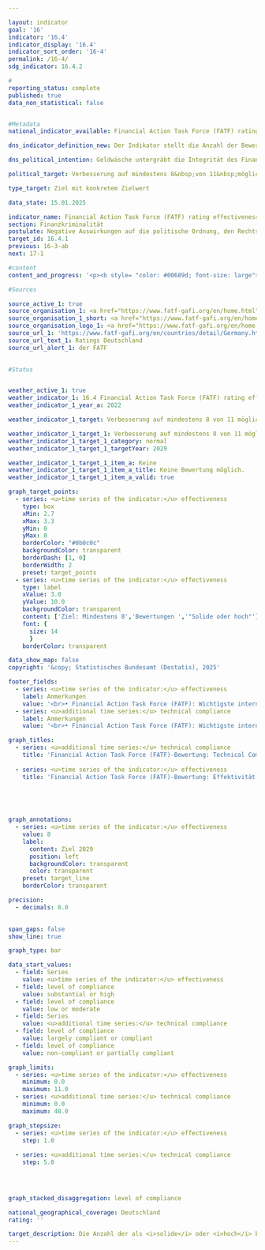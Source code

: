 ```yaml
---

layout: indicator        
goal: '16'        
indicator: '16.4'        
indicator_display: '16.4'        
indicator_sort_order: '16-4'        
permalink: /16-4/        
sdg_indicator: 16.4.2        

#
reporting_status: complete        
published: true        
data_non_statistical: false        


#Metadata        
national_indicator_available: Financial Action Task Force (FATF) rating effectiveness        

dns_indicator_definition_new: Der Indikator stellt die Anzahl der Bewertungen <i>solide</i> oder <i>hoch</i>, in 11&nbsp;Kategorien (Immediate Outcomes) bei der Prüfung der Effektivität nationaler Anstrengung bei der Bekämpfung von Geldwäsche und Terrorismusfinanzierung (Rating Effectiveness) durch die Financial Action Task Force (FATF) dar.        

dns_political_intention: Geldwäsche untergräbt die Integrität des Finanzsystems, fördert organisierte Kriminalität und schwächt das Vertrauen in staatliche Institutionen. Terrorismusfinanzierung gefährdet zudem Sicherheit und Stabilität&nbsp;–&nbsp;beides grundlegende Voraussetzungen für nachhaltiges Wirtschaften und soziale Gerechtigkeit.        

political_target: Verbesserung auf mindestens 8&nbsp;von 11&nbsp;möglichen Punkten bis 2029        

type_target: Ziel mit konkretem Zielwert        

data_state: 15.01.2025        

indicator_name: Financial Action Task Force (FATF) rating effectiveness        
section: Finanzkriminalität        
postulate: Negative Auswirkungen auf die politische Ordnung, den Rechtsstaat, die Wirtschaft und die Gesellschaft verhindern        
target_id: 16.4.1        
previous: 16-3-ab        
next: 17-1        

#content         
content_and_progress: '<p><b style= "color: #00689d; font-size: large">16.4&nbsp;Financial Action Task Force (FATF) rating effectiveness</b><br><br>Die Financial Action Task Force (FATF) ist eine internationale Organisation, die 1989&nbsp;gegründet wurde, um die Bekämpfung von Geldwäsche, Terrorismusfinanzierung und Proliferationsfinanzierung (Finanzierung von Massenvernichtungswaffen) zu unterstützen. Sie hat ein Regelwerk aus Standards herausgegeben, zu denen sich über 200&nbsp;Staaten weltweit verpflichtet haben. Die FATF-Standards umfassen 40&nbsp;Empfehlungen, die einen wesentlichen Bestandteil der internationalen Bemühungen zur Sicherstellung der Integrität und Sicherheit des globalen Finanzsystems darstellen und in vielen Mitgliedsstaaten als Grundlage für nationale Gesetze dienen. Die FATF führt regelmäßige Evaluierungen in den Mitgliedsstaaten durch, bei denen neben der technischen Umsetzung der Empfehlungen (Technical Compliance) auch die Wirksamkeit (Effectiveness) dieser in der Praxis überprüft und bewertet wird.<br><br>Die letzte Deutschlandprüfung im Rahmen des FATF-Evaluierungsprozesses fand von Herbst 2020&nbsp;bis Juni 2022&nbsp;statt. Teil des Prüfverfahrens war auch ein Besuch der Prüfer der FATF. Während dieses Besuchs wurden Interviews mit Akteuren sowohl aus dem öffentlichen Sektor (wie das Bundesministerium der Finanzen (BMF), Justiz, Strafverfolgungsbehörden, die Zentralstelle für Finanztransaktionsuntersuchungen (FIU), die Bundesanstalt für Finanzdienstleistungsaufsicht (BaFin) sowie Aufsichtsbehörden der Länder) als auch mit Akteuren aus dem privaten Sektor (wie Banken und Finanzdienstleister und Berufsgruppen wie Notare, Steuerberater, Rechtsanwälte und Wirtschaftsprüfer) geführt. Das Prüfungsverfahren verdeutlicht sowohl die Komplexität als auch die Bedeutung der Zusammenarbeit bei der Bekämpfung von Finanzkriminalität im Rahmen der FATF-Bewertung. Die Gesamtkoordination der Deutschlandprüfung lag innerhalb der Bundesregierung beim BMF.<br><br>Die Bewertung der Effectiveness erfolgt anhand von elf Zwischenzielen, den sogenannten Immediate Outcomes (IOs), die verschiedene Themenbereiche der Bekämpfung von Finanzkriminalität abdecken. Diese Zwischenziele sind:<ul></ul><u>Übergreifend</u><ul><li>IO 1: Risikoverständnis und Koordinierung</li><li>IO 2: Internationale Kooperation</li></ul><u>Verhinderung von Missbrauch (Prävention)</u><ul><li>IO 3: Aufsichtsbehörden</li><li>IO 4: Präventivmaßnahmen der Beaufsichtigten</li><li>IO 5: Wirtschaftlich Berechtigte</li></ul><u>Bekämpfung und Verfolgung (Repression)</u><ul><li>IO 6: Finanzanalyse und &#8209;ermittlungen</li><li>IO 7: Geldwäscheermittlungen und Strafverfolgung</li><li>IO 8: Vermögensabschöpfung bei Geldwäsche</li><li>IO 9: Terrorismusfinanzierung; Ermittlung und Strafverfolgung</li><li>IO 10: Finanzsanktionen; Non-Profit-Organisation (NPO)</li><li>IO 11: Proliferationsfinanzierung.</li></ul>Jedes Zwischenziel erhält eine Bewertung, die von <i>gering</i> über <i>moderat</i> bis <i>solide</i> und <i>hoch</i> reicht. Für diesen Indikator wird die Gesamtzahl der Zwischenziele angegeben, die mit <i>solide</i> oder <i>hoch</i> bewertet wurden. Änderungen, sowohl positive als auch negative, zwischen den Kategorien <i>gering</i> und <i>moderat</i> sowie zwischen <i>solide</i> und <i>hoch</i> bei einzelnen Zwischenzielen werden daher im nächsten Berichtsjahr durch diesen Indikator nicht erfasst.<br><br>Im Rahmen der Deutschlandprüfung 2022&nbsp;wurden vier der insgesamt elf Zwischenziele (IO 1, IO 2, IO 8&nbsp;und IO 9) als solide bewertet und damit als bestanden eingestuft. Die übrigen sieben Zwischenziele (IO 3, IO 4, IO 5, IO 6, IO 7, IO 10&nbsp;und IO 11) erhielten die Bewertung moderat und gelten somit als nicht bestanden. Das politisch festgelegte Ziel für die nächste Deutschlandprüfung im Jahr 2029&nbsp;ist es, in mindestens acht der elf Zwischenziele eine positive Bewertung zu erreichen.<br><br>Im Hinblick auf die technischen Anforderungen der FATF (Technical Compliance) wurden für Deutschland die internationalen Standards als <i>größtenteils umgesetzt</i> bewertet. Von den 40&nbsp;FATF-Empfehlungen wurden keine bei der Deutschlandprüfung 2022&nbsp;als <i>nicht umgesetzt</i> angesehen. Lediglich fünf der Empfehlungen galten als <i>teilweise umgesetzt</i>. Als Reaktion auf diese Bewertung wurden Nachbesserungen vorgenommen, sodass im Folgebericht 2023&nbsp;zwei dieser fünf Bewertungen auf <i>größtenteils umgesetzt</i> heraufgestuft werden konnten. Die drei verbleibenden, nur in Teilen umgesetzten Empfehlungen beziehen sich auf die Bereiche <i>Corresponding banking</i>, <i>Transparency and beneficial ownership of legal persons</i> und <i>Statistics</i>. Im Jahr 2023&nbsp;galten somit 37&nbsp;der FATF-Empfehlungen als <i>größtenteils umgesetzt</i> (20) oder <i>umgesetzt</i> (17).</p>'                

#Sources        

source_active_1: true
source_organisation_1: <a href="https://www.fatf-gafi.org/en/home.html" target="_blank" onclick="return confirm_alert('der FATF', 'De')">Financial Action Task Force</a>
source_organisation_1_short: <a href="https://www.fatf-gafi.org/en/home.html" target="_blank" onclick="return confirm_alert('der FATF', 'De')">Financial Action Task Force</a>
source_organisation_logo_1: <a href="https://www.fatf-gafi.org/en/home.html" target="_blank" onclick="return confirm_alert('der FATF', 'De')"><img src="https://dnsTestEnvironment.github.io/dns-indicators/public/OrgImgDe/fatf.png" alt="Financial Action Task Force" title=" Klicken Sie hier um zur Homepage der Organisation Financial Action Task Force zu gelangen." style="height:60px; width:148px; border:transparent"/></a>
source_url_1: 'https://www.fatf-gafi.org/en/countries/detail/Germany.html'
source_url_text_1: Ratings Deutschland
source_url_alert_1: der FATF
        

#Status        


weather_active_1: true
weather_indicator_1: 16.4 Financial Action Task Force (FATF) rating effectiveness
weather_indicator_1_year_a: 2022

weather_indicator_1_target: Verbesserung auf mindestens 8 von 11 möglichen Punkten bis 2029

weather_indicator_1_target_1: Verbesserung auf mindestens 8 von 11 möglichen Punkten bis 2029
weather_indicator_1_target_1_category: normal
weather_indicator_1_target_1_targetYear: 2029

weather_indicator_1_target_1_item_a: Keine
weather_indicator_1_target_1_item_a_title: Keine Bewertung möglich.
weather_indicator_1_target_1_item_a_valid: true        

graph_target_points:
  - series: <u>time series of the indicator:</u> effectiveness
    type: box
    xMin: 2.7
    xMax: 3.3
    yMin: 0
    yMax: 8
    borderColor: "#0b0c0c"
    backgroundColor: transparent
    borderDash: [1, 0]
    borderWidth: 2
    preset: target_points
  - series: <u>time series of the indicator:</u> effectiveness
    type: label
    xValue: 3.0
    yValue: 10.0
    backgroundColor: transparent
    content: ['Ziel: Mindestens 8','Bewertungen ','"Solide oder hoch"']
    font: {
      size: 14
      }
    borderColor: transparent        

data_show_map: false        
copyright: '&copy; Statistisches Bundesamt (Destatis), 2025'        

footer_fields:
  - series: <u>time series of the indicator:</u> effectiveness
    label: Anmerkungen
    value: '<br>• Financial Action Task Force (FATF): Wichtigste internationale Institution zur Bekämpfung und Verhinderung von Geldwäsche, Terrorismusfinanzierung und Proliferationsfinanzierung.<br>• Effectiveness: Prüfung der Effektivität der nationalen Anstrengung bei der Bekämpfung von Geldwäsche und Terrorismusfinanzierung in 11 Kategorien (sog. Immediate Outcomes).<br>• Bestanden: Bewertungen solide oder hoch.<br>• Nicht bestanden: Bewertungen gering oder moderat.'
  - series: <u>additional time series:</u> technical compliance
    label: Anmerkungen
    value: '<br>• Financial Action Task Force (FATF): Wichtigste internationale Institution zur Bekämpfung und Verhinderung von Geldwäsche, Terrorismusfinanzierung und Proliferationsfinanzierung.<br>• Technical Compliance: Umsetzung der FATF-Standards im nationalen Recht und durch nationale Vorgaben.<br>• Bestanden: Größtenteils umgesetzt oder umgesetzt.<br>• Nicht bestanden: Nicht umgesetzt oder teilweise umgesetzt.<br>• 2022 Bewertung aus der Deutschlandprüfung (Mutual Evaluation Report), 2023 Bewertung aus der Nachbesserung (Follow-Up Report).'        

graph_titles: 
  - series: <u>additional time series:</u> technical compliance
    title: 'Financial Action Task Force (FATF)-Bewertung: Technical Compliance'
    
  - series: <u>time series of the indicator:</u> effectiveness
    title: 'Financial Action Task Force (FATF)-Bewertung: Effektivität'
            

        


graph_annotations:
  - series: <u>time series of the indicator:</u> effectiveness
    value: 8
    label:
      content: Ziel 2029
      position: left
      backgroundColor: transparent
      color: transparent
    preset: target_line
    borderColor: transparent        

precision: 
  - decimals: 0.0
            

span_gaps: false        
show_line: true        

graph_type: bar                

data_start_values: 
  - field: Series
    value: <u>time series of the indicator:</u> effectiveness
  - field: level of compliance
    value: substantial or high
  - field: level of compliance
    value: low or moderate
  - field: Series
    value: <u>additional time series:</u> technical compliance
  - field: level of compliance
    value: largely compliant or compliant
  - field: level of compliance
    value: non-compliant or partially compliant        

graph_limits: 
  - series: <u>time series of the indicator:</u> effectiveness
    minimum: 0.0
    maximum: 11.0
  - series: <u>additional time series:</u> technical compliance
    minimum: 0.0
    maximum: 40.0        

graph_stepsize: 
  - series: <u>time series of the indicator:</u> effectiveness
    step: 1.0
    
  - series: <u>additional time series:</u> technical compliance
    step: 5.0
            

        

graph_stacked_disaggregation: level of compliance                

national_geographical_coverage: Deutschland                
rating: ''        

target_description: Die Anzahl der als <i>solide</i> oder <i>hoch</i> bewerteten Kategorien der Effektivität-Bewertung der Financial Action Task Force soll bis 2029 auf mindestens 8 gesteigert werden.<br><br>• Eine Bewertung des Indikators 16.4 ist nicht möglich. Zu wenig Datenpunkte.        
---
```



